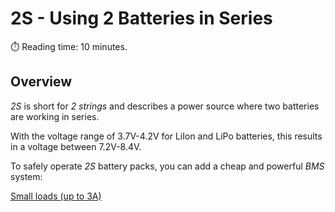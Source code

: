 # 2S - Using 2 Batteries in Series
:stopwatch: Reading time: 10 minutes.

## Overview

*2S* is short for *2 strings* and describes a power source where two batteries are working in series.

With the voltage range of 3.7V-4.2V for LiIon and LiPo batteries, this results in a voltage between 7.2V-8.4V.

To safely operate *2S* battery packs, you can add a cheap and powerful *BMS* system:

[Small loads (up to 3A)](small)